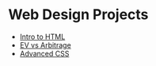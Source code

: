 # Web Design Projects 
<ul>
<li><a href="Intro_Html/index.html" target="_blank">Intro to HTML</a></li>
<li><a href="html5_css/index.html" target="_blank">EV vs Arbitrage</a></li>
<li><a href="adv_css/index.html" target="_blank">Advanced CSS</a></li>
</ul>